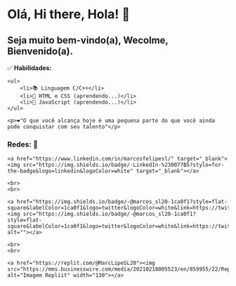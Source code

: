 <h1>Olá, Hi there, Hola! 🎯</h1> 


<h2>Seja muito bem-vindo(a), Wecolme, Bienvenido(a). </h2> 


  <p>✅<strong> Habilidades:</strong></p> 

    <ul>
        <li>📚 Linguagem C/C++</li>
        <li>📖 HTML e CSS (aprendendo...)</li>
        <li>📖 JavaScript (aprendendo...)</li>
    </ul>

    <p>❤️"O que você alcança hoje é uma pequena parte do que você ainda pode conquistar com seu talento"</p> 

 <h3>Redes: 📱</h3> 

    <a href="https://www.linkedin.com/in/marcosfelipesl/" target="_blank"><img src="https://img.shields.io/badge/-LinkedIn-%230077B5?style=for-the-badge&logo=linkedin&logoColor=white" target="_blank"></a>
    
    <br> 
    <br>

    <a href="https://img.shields.io/badge/-@marcos_sl20-1ca0f1?style=flat-square&labelColor=1ca0f1&logo=twitter&logoColor=white&link=https://twitter.com/marcos_sl20"><img src="https://img.shields.io/badge/-@marcos_sl20-1ca0f1?style=flat-square&labelColor=1ca0f1&logo=twitter&logoColor=white&link=https://twitter.com/marcos_sl20" alt=""></a>

    <br> 
    <br>

    <a href="https://replit.com/@MarcLipeSL20"><img src="https://mms.businesswire.com/media/20210218005523/en/859955/22/Replit.jpg" alt="Imagem Repliit" width="130"></a>
